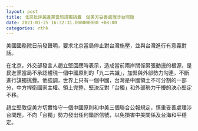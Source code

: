 ```yaml
---
layout: post
title: 北京批評民進黨當局謀獨挑釁　促美方妥善處理涉台問題
date: 2021-01-25 16:32:31.000000000 +08:00
categories: rthk
---
```


美國國務院日前發聲明，要求北京當局停止對台灣施壓，並與台灣進行有意義對話。

在北京，外交部發言人趙立堅回應時表示，造成當前兩岸關係緊張動盪的根源，是民進黨當局不承認體現一個中國原則的「九二共識」，加緊與外部勢力勾連，不斷進行謀獨挑釁。他強調，世界上只有一個中國，台灣是中國領土不可分割的一部分，中方捍衛國家主權、領土完整、堅決反對「台獨」和外部勢力干擾的決心堅定不移。

趙立堅敦促美方切實恪守一個中國原則和中美三個聯合公報規定，慎重妥善處理涉台問題，不向「台獨」勢力發出任何錯誤信號，以免損害中美關係及台海和平穩定。
